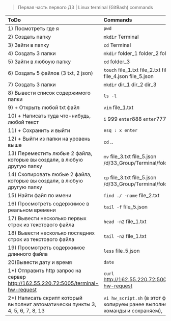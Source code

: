 > Первая часть первого  ДЗ     |
> Linux terminal (GitBash) commands

|ToDo|Commands|
|:---------------|:-----|
|1) Посмотреть где я| `pwd` |
|2) Создать папку|`mkdir` Terminal|
|3) Зайти в папку|`cd` Terminal|
|4) Создать 3 папки|`mkdir` folder_1 folder_2 folder_3|
|5) Зайти в любоую папку|`cd` folder_3|
|6) Создать 5 файлов (3 txt, 2 json)|`touch` file_1.txt file_2.txt file_3.txt file_4.json file_5.json
|7) Создать 3 папки|`mkdir` dir_1 dir_2 dir_3|
|8) Вывести список содержимого папки|`ls -l`|
|9) + Открыть любой txt файл|`vim` file_1.txt|
|10) + Написать туда что-нибудь, любой текст|`i` 999 `enter`888 `enter`777 `enter`|
|11) + Cохранить и выйти| `esq : x enter`|
|12) + Выйти из папки на уровень выше|`cd` ..|
|13) Переместить любые 2 файла, которые вы создали, в любую другую папку|`mv` file_3.txt file_5.json /d/33_Group/Terminal/folder_3/dir_2/
|14) Скопировать любые 2 файла, которые вы создали, в любую другую папку|`cp` file_3.txt file_5.json /d/33_Group/Terminal/folder_3/
|15) Найти файл по имени|`find ./ -name` file_2.txt|
|16) Просмотреть содержимое в реальном времени|`tail -f` file_5.json|
|17) Вывести несколько первых строк из текстового файла|`head -n2` file_1.txt|
|18) Вывести несколько последних строк из текстового файла|`tail -n2` file_1.txt|
|19) Просмотреть содержимое длинного файла|`less` file_5.json|
|20)Вывести дату и время|`date`|
|1*) Отправить http запрос на сервер http://162.55.220.72:5005/terminal-hw-request|`curl` http://162.55.220.72:5005/terminal-hw-request|
|2*) Написать скрипт который выполнит автоматически пункты 3, 4, 5, 6, 7, 8, 13| `vi hw_script.sh` (в этот файл копируем ранее выполненные команды и сохраняем), |

